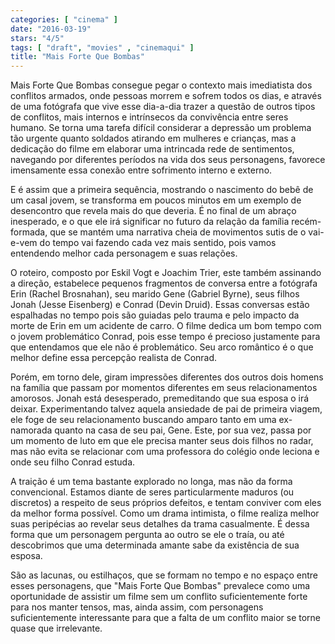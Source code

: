 ```yaml
---
categories: [ "cinema" ]
date: "2016-03-19"
stars: "4/5"
tags: [ "draft", "movies" , "cinemaqui" ]
title: "Mais Forte Que Bombas"
---
```

Mais Forte Que Bombas consegue pegar o contexto mais imediatista dos
conflitos armados, onde pessoas morrem e sofrem todos os dias, e através
de uma fotógrafa que vive esse dia-a-dia trazer a questão de outros
tipos de conflitos, mais internos e intrínsecos da convivência entre
seres humano. Se torna uma tarefa difícil considerar a depressão
um problema tão urgente quanto soldados atirando em mulheres e
crianças, mas a dedicação  do filme em elaborar uma intrincada rede
de sentimentos, navegando por diferentes períodos na vida dos seus
personagens, favorece imensamente essa conexão entre sofrimento interno
e externo.

E é assim que a primeira sequência, mostrando o nascimento do bebê
de um casal jovem, se transforma em poucos minutos em um exemplo de
desencontro que revela mais do que deveria. É no final de um abraço
inesperado, e o que ele irá significar no futuro da relação da família
recém-formada, que se mantém uma narrativa cheia de movimentos sutis
de o vai-e-vem do tempo vai fazendo cada vez mais sentido, pois vamos
entendendo melhor cada personagem e suas relações.

O roteiro, composto por Eskil Vogt e Joachim Trier, este também assinando
a direção, estabelece pequenos fragmentos de conversa entre a fotógrafa
Erin (Rachel Brosnahan), seu marido Gene (Gabriel Byrne), seus filhos
Jonah (Jesse Eisenberg) e Conrad (Devin Druid). Essas conversas estão
espalhadas no tempo pois são guiadas pelo trauma e pelo impacto da morte
de Erin em um acidente de carro. O filme dedica um bom tempo com o jovem
problemático Conrad, pois esse tempo é precioso justamente para que
entendamos que ele não é problemático. Seu arco romântico é o que
melhor define essa percepção realista de Conrad.

Porém, em torno dele, giram impressões diferentes dos outros dois homens
na família que passam por momentos diferentes em seus relacionamentos
amorosos. Jonah está desesperado, premeditando que sua esposa o irá
deixar. Experimentando talvez aquela ansiedade de pai de primeira viagem,
ele foge de seu relacionamento buscando amparo tanto em uma ex-namorada
quanto na casa de seu pai, Gene. Este, por sua vez, passa por um momento
de luto em que ele precisa manter seus dois filhos no radar, mas não
evita se relacionar com uma professora do colégio onde leciona e onde
seu filho Conrad estuda.

A traição é um tema bastante explorado no longa, mas não da forma
convencional. Estamos diante de seres particularmente maduros (ou
discretos) a respeito de seus próprios defeitos, e tentam conviver com
eles da melhor forma possível. Como um drama intimista, o filme realiza
melhor suas peripécias ao revelar seus detalhes da trama casualmente. É
dessa forma que um personagem pergunta ao outro se ele o traía, ou até
descobrimos que uma determinada amante sabe da existência de sua esposa.

São as lacunas, ou estilhaços, que se formam no tempo e no espaço
entre esses personagens, que "Mais Forte Que Bombas" prevalece como uma
oportunidade de assistir um filme sem um conflito suficientemente forte
para nos manter tensos, mas, ainda assim, com personagens suficientemente
interessante para que a falta de um conflito maior se torne quase que
irrelevante.
